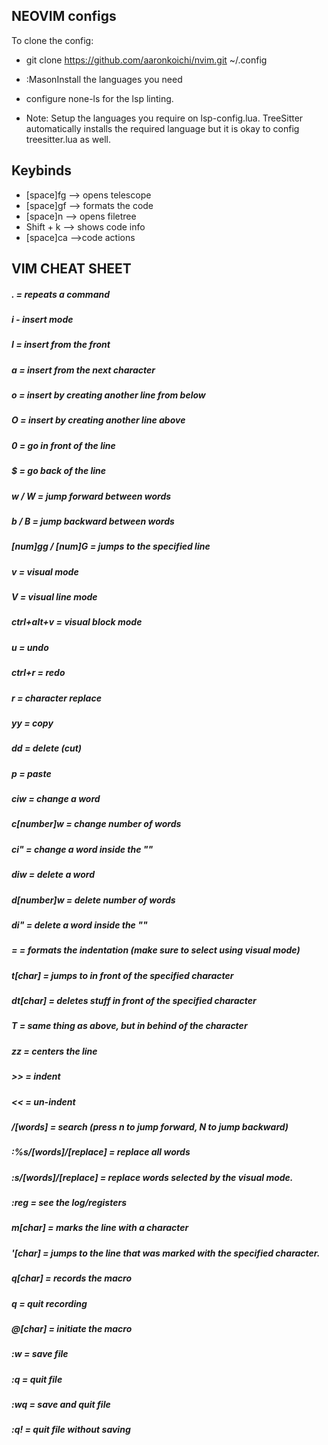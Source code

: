## NEOVIM configs 
To clone the config:
 - git clone https://github.com/aaronkoichi/nvim.git ~/.config


- :MasonInstall the languages you need
- configure none-ls for the lsp linting.
- Note: Setup the languages you require on lsp-config.lua. TreeSitter automatically installs the required language but it is okay to config treesitter.lua as well.
## Keybinds
- [space]fg --> opens telescope
- [space]gf --> formats the code
- [space]n --> opens filetree
- Shift + k --> shows code info
- [space]ca -->code actions


## VIM CHEAT SHEET 

##### . = repeats a command
##### i - insert mode 
##### I = insert from the front
##### a = insert from the next character
##### o = insert by creating another line from below
##### O = insert by creating another line above

##### 0 = go in front of the line
##### $ = go back of the line

##### w / W = jump forward between words
##### b / B = jump backward between words

##### [num]gg / [num]G = jumps to the specified line

##### v = visual mode
##### V = visual line mode
##### ctrl+alt+v = visual block mode

##### u = undo
##### ctrl+r = redo

##### r = character replace
##### yy = copy
##### dd = delete (cut)
##### p = paste

##### ciw = change a word
##### c[number]w = change number of words
##### ci" = change a word inside the ""

##### diw = delete a word
##### d[number]w = delete number of words
##### di" = delete a word inside the ""

##### = = formats the indentation (make sure to select using visual mode)


##### t[char] = jumps to in front of the specified character
##### dt[char] = deletes stuff in front of the specified character 
##### T = same thing as above, but in behind of the character

##### zz = centers the line 



##### >> = indent
##### << = un-indent

##### /[words] = search (press n to jump forward, N to jump backward)

##### :%s/[words]/[replace] = replace all words
##### :s/[words]/[replace] = replace words selected by the visual mode.
##### :reg = see the log/registers

##### m[char] = marks the line with a character
##### '[char] = jumps to the line that was marked with the specified character.

##### q[char] = records the macro
##### q = quit recording
##### @[char] = initiate the macro

##### :w = save file
##### :q = quit file
##### :wq = save and quit file
##### :q! = quit file without saving

